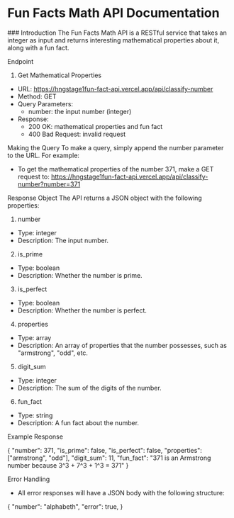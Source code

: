 <h1>Fun Facts Math API Documentation</h1>
### Introduction
The Fun Facts Math API is a RESTful service that takes an integer as input and returns interesting mathematical properties about it, along with a fun fact.

Endpoint
1. Get Mathematical Properties
- URL: https://hngstage1fun-fact-api.vercel.app/api/classify-number
- Method: GET
- Query Parameters:
    - number: the input number (integer)
- Response:
    - 200 OK: mathematical properties and fun fact
    - 400 Bad Request: invalid request

Making the Query
To make a query, simply append the number parameter to the URL. For example:

- To get the mathematical properties of the number 371, make a GET request to: https://hngstage1fun-fact-api.vercel.app/api/classify-number?number=371

Response Object
The API returns a JSON object with the following properties:

1. number
- Type: integer
- Description: The input number.

2. is_prime
- Type: boolean
- Description: Whether the number is prime.

3. is_perfect
- Type: boolean
- Description: Whether the number is perfect.

4. properties
- Type: array<string>
- Description: An array of properties that the number possesses, such as "armstrong", "odd", etc.

5. digit_sum
- Type: integer
- Description: The sum of the digits of the number.

6. fun_fact
- Type: string
- Description: A fun fact about the number.

Example Response

{
  "number": 371,
  "is_prime": false,
  "is_perfect": false,
  "properties": ["armstrong", "odd"],
  "digit_sum": 11,
  "fun_fact": "371 is an Armstrong number because 3^3 + 7^3 + 1^3 = 371"
}


Error Handling
- All error responses will have a JSON body with the following structure:

{
  "number": "alphabeth",
  "error": true,
}
